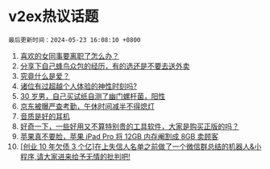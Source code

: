 # v2ex热议话题

`最后更新时间：2024-05-23 16:08:10 +0800`

1. [喜欢的女同事要离职了怎么办？](https://www.v2ex.com/t/1043099)
1. [分享下自己蜂鸟众包的经历，有的选还是不要去送外卖](https://www.v2ex.com/t/1043190)
1. [究竟什么是爱？](https://www.v2ex.com/t/1043051)
1. [诸位有过超越个人体验的神性时刻吗?](https://www.v2ex.com/t/1043150)
1. [30 岁男，自己买试纸自测了幽门螺杆菌，阳性](https://www.v2ex.com/t/1043142)
1. [京东被曝严查考勤，午休时间减半不得熄灯](https://www.v2ex.com/t/1043008)
1. [音质是好的耳机](https://www.v2ex.com/t/1043184)
1. [好奇一下，一些好用又不算特别贵的工具软件，大家是购买正版的吗？](https://www.v2ex.com/t/1043159)
1. [苹果真不要脸，苹果 iPad Pro 将 12GB 内存阉割成 8GB 卖顾客](https://www.v2ex.com/t/1043244)
1. [[创业 10 年欠债 3 个亿]在上失信人名单之前做了一个微信群总结的机器人&小程序,请大家进来给予无情的批判吧!](https://www.v2ex.com/t/1043038)

